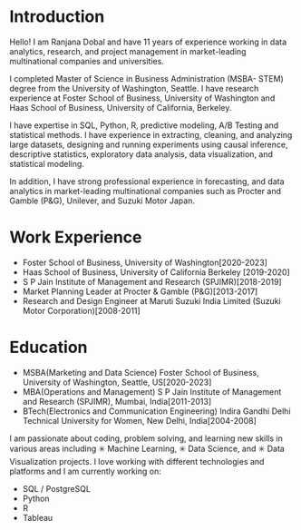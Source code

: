 # Introduction

Hello! I am Ranjana Dobal and have 11 years of experience working in data analytics, research, and project management in market-leading multinational companies and universities. 

I completed Master of Science in Business Administration (MSBA- STEM) degree from the University of Washington, Seattle. I have research experience at Foster School of Business, University of Washington and Haas School of Business, University of California, Berkeley. 

I have expertise in SQL, Python, R, predictive modeling, A/B Testing and statistical methods. I have experience in extracting, cleaning, and analyzing large datasets, designing and running experiments using causal inference, descriptive statistics, exploratory data analysis, data visualization, and statistical modeling. 

In addition, I have strong professional experience in forecasting, and data analytics in market-leading multinational companies such as Procter and Gamble (P&G), Unilever, and Suzuki Motor Japan. 

# Work Experience
* Foster School of Business, University of Washington[2020-2023]
* Haas School of Business, University of California Berkeley [2019-2020]
* S P Jain Institute of Management and Research (SPJIMR)[2018-2019]
* Market Planning Leader at Procter & Gamble (P&G)[2013-2017]
* Research and Design Engineer at Maruti Suzuki India Limited (Suzuki Motor Corporation)[2008-2011]

# Education
* MSBA(Marketing and Data Science) Foster School of Business, University of Washington, Seattle, US[2020-2023]
* MBA(Operations and Management) S P Jain Institute of Management and Research (SPJIMR), Mumbai, India[2011-2013]
* BTech(Electronics and Communication Engineering) Indira Gandhi Delhi Technical University for Women, New Delhi, India[2004-2008]

I am passionate about coding, problem solving, and learning new skills in various areas including ✳️ Machine Learning, ✳️ Data Science, and ✳️ Data Visualization projects.
I love working with different technologies and platforms and I am currently working on:

* SQL / PostgreSQL 
* Python
* R
* Tableau

  


